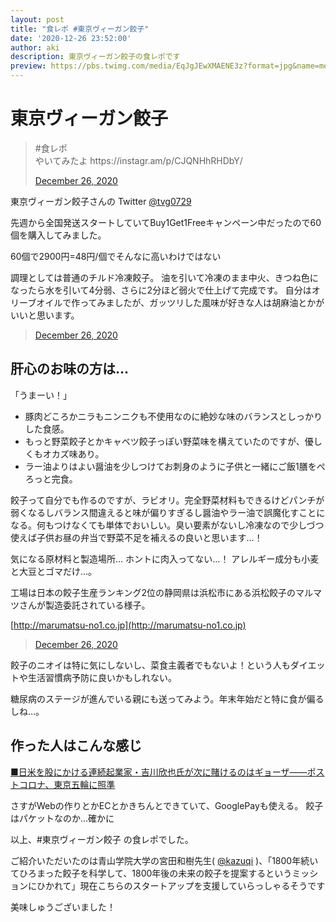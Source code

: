```yaml
---
layout: post
title: "食レポ #東京ヴィーガン餃子"
date: '2020-12-26 23:52:00'
author: aki
description: 東京ヴィーガン餃子の食レポです
preview: https://pbs.twimg.com/media/EqJgJEwXMAENE3z?format=jpg&name=medium
---
```


# 東京ヴィーガン餃子

<blockquote class="twitter-tweet" data-width="550" data-dnt="true"><p lang="ja" dir="ltr">#食レポ<br>
やいてみたよ https://instagr.am/p/CJQNHhRHDbY/</p><a href="https://twitter.com/o_ob/status/1342741349053947904">December 26, 2020</a></blockquote>


東京ヴィーガン餃子さんの Twitter
[@tvg0729](https://twitter.com/tvg0729)

先週から全国発送スタートしていてBuy1Get1Freeキャンペーン中だったので60個を購入してみました。

60個で2900円=48円/個でそんなに高いわけではない

調理としては普通のチルド冷凍餃子。
油を引いて冷凍のまま中火、きつね色になったら水を引いて4分弱、さらに2分ほど弱火で仕上げて完成です。
自分はオリーブオイルで作ってみましたが、ガッツリした風味が好きな人は胡麻油とかがいいと思います。

<blockquote class="twitter-tweet" data-width="550" data-dnt="true"><p lang="ja" dir="ltr"></p><a href="https://twitter.com/o_ob/status/1342758902706786305">December 26, 2020</a></blockquote>


## 肝心のお味の方は…

「うまーい！」

- 豚肉どころかニラもニンニクも不使用なのに絶妙な味のバランスとしっかりした食感。
- もっと野菜餃子とかキャベツ餃子っぽい野菜味を構えていたのですが、優しくもオカズ味あり。
- ラー油よりはよい醤油を少しつけてお刺身のように子供と一緒にご飯1膳をぺろっと完食。


餃子って自分でも作るのですが、ラビオリ。完全野菜材料もできるけどパンチが弱くなるしバランス間違えると味が偏りすぎるし醤油やラー油で誤魔化すことになる。何もつけなくても単体でおいしい。臭い要素がないし冷凍なので少しづつ使えば子供お昼の弁当で野菜不足を補えるの良いと思います…！

気になる原材料と製造場所…
ホントに肉入ってない…！
アレルギー成分も小麦と大豆とゴマだけ…。

工場は日本の餃子生産ランキング2位の静岡県は浜松市にある浜松餃子のマルマツさんが製造委託されている様子。

[http://marumatsu-no1.co.jp](http://marumatsu-no1.co.jp)


<blockquote class="twitter-tweet" data-width="550" data-dnt="true"><p lang="ja" dir="ltr"></p><a href="https://twitter.com/o_ob/status/1342758957287272448">December 26, 2020</a></blockquote>


餃子のニオイは特に気にしないし、菜食主義者でもないよ！という人もダイエットや生活習慣病予防に良いかもしれない。

糖尿病のステージが進んでいる親にも送ってみよう。年末年始だと特に食が偏るしね…。

## 作った人はこんな感じ

[■日米を股にかける連続起業家・吉川欣也氏が次に賭けるのはギョーザ——ポストコロナ、東京五輪に照準](https://thebridge.jp/2020/12/tokyo-vegan-gyoza-on-series-a-funding-round)

さすがWebの作りとかECとかきちんとできていて、GooglePayも使える。
餃子はパケットなのか…確かに

以上、#東京ヴィーガン餃子 の食レポでした。

ご紹介いただいたのは青山学院大学の宮田和樹先生( <a href="https://twitter.com/kazuqi">@kazuqi</a> )、「1800年続いてひろまった餃子を科学して、1800年後の未来の餃子を提案するというミッションにひかれて」現在こちらのスタートアップを支援していらっしゃるそうです

美味しゅうございました！

